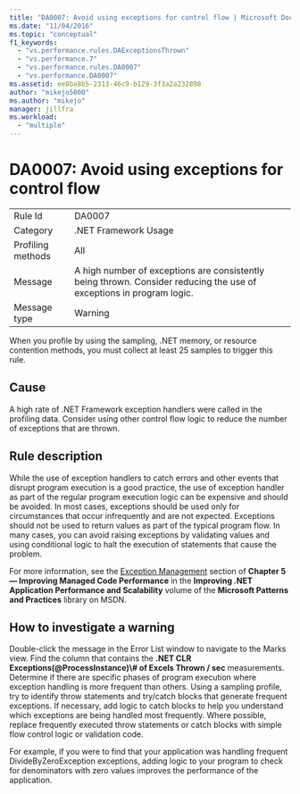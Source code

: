 ```yaml
---
title: "DA0007: Avoid using exceptions for control flow | Microsoft Docs"
ms.date: "11/04/2016"
ms.topic: "conceptual"
f1_keywords:
  - "vs.performance.rules.DAExceptionsThrown"
  - "vs.performance.7"
  - "vs.performance.rules.DA0007"
  - "vs.performance.DA0007"
ms.assetid: ee8ba8b5-2313-46c9-b129-3f3a2a232898
author: "mikejo5000"
ms.author: "mikejo"
manager: jillfra
ms.workload:
  - "multiple"
---
```

# DA0007: Avoid using exceptions for control flow

|||
|-|-|
|Rule Id|DA0007|
|Category|.NET Framework Usage|
|Profiling methods|All|
|Message|A high number of exceptions are consistently being thrown. Consider reducing the use of exceptions in program logic.|
|Message type|Warning|

 When you profile by using the sampling, .NET memory, or resource contention methods, you must collect at least 25 samples to trigger this rule.

## Cause
 A high rate of .NET Framework exception handlers were called in the profiling data. Consider using other control flow logic to reduce the number of exceptions that are thrown.

## Rule description
 While the use of exception handlers to catch errors and other events that disrupt program execution is a good practice, the use of exception handler as part of the regular program execution logic can be expensive and should be avoided. In most cases, exceptions should be used only for circumstances that occur infrequently and are not expected. Exceptions should not be used to return values as part of the typical program flow. In many cases, you can avoid raising exceptions by validating values and using conditional logic to halt the execution of statements that cause the problem.

 For more information, see the [Exception Management](http://go.microsoft.com/fwlink/?LinkID=177825) section of **Chapter 5 — Improving Managed Code Performance** in the **Improving .NET Application Performance and Scalability** volume of the **Microsoft Patterns and Practices** library on MSDN.

## How to investigate a warning
 Double-click the message in the Error List window to navigate to the Marks view. Find the column that contains the **.NET CLR Exceptions(@ProcessInstance)\\# of Excels Thrown / sec** measurements. Determine if there are specific phases of program execution where exception handling is more frequent than others. Using a sampling profile, try to identify throw statements and try/catch blocks that generate frequent exceptions. If necessary, add logic to catch blocks to help you understand which exceptions are being handled most frequently. Where possible, replace frequently executed throw statements or catch blocks with simple flow control logic or validation code.

 For example, if you were to find that your application was handling frequent DivideByZeroException exceptions, adding logic to your program to check for denominators with zero values improves the performance of the application.